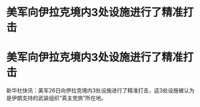 # 美军向伊拉克境内3处设施进行了精准打击

# 美军向伊拉克境内3处设施进行了精准打击

新华社快讯：美军26日向伊拉克境内3处设施进行了精准打击，这3处设施被认为是伊朗支持的武装组织“真主党旅”所在地。

